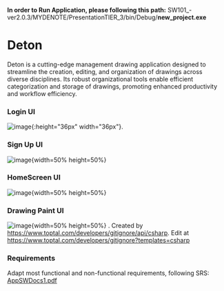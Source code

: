 **In order to Run Application, please following this path:**
SW101_-ver2.0.3/MYDENOTE/PresentationTIER_3/bin/Debug/**new_project.exe**

# Deton
Deton is a cutting-edge management drawing application designed to streamline the creation, editing, and organization of drawings across diverse disciplines. Its robust organizational tools enable efficient categorization and storage of drawings, promoting enhanced productivity and workflow efficiency.

### Login UI

![image](https://github.com/huuquangg/Drawing-Management-System_SW101/assets/98322281/5d0eb9e5-6586-4e28-9aaf-2569298ddbfc){:height="36px" width="36px"}.

### Sign Up UI

![image](https://github.com/huuquangg/Drawing-Management-System_SW101/assets/98322281/cfbfb31a-87a8-448f-a61a-a0d40949be4d){width=50% height=50%}

### HomeScreen UI

![image](https://github.com/huuquangg/Drawing-Management-System_SW101/assets/98322281/3f7ce193-9ed8-4d8c-b58f-d7ae7a2c66c1){width=50% height=50%}

### Drawing Paint UI

![image](https://github.com/huuquangg/Drawing-Management-System_SW101/assets/98322281/72f91ef1-dd59-4ee8-8138-d252c086138c){width=50% height=50%}
.
Created by https://www.toptal.com/developers/gitignore/api/csharp.
Edit at https://www.toptal.com/developers/gitignore?templates=csharp

### Requirements

Adapt most functional and non-functional requirements, following SRS: 
[AppSWDocs1.pdf](https://github.com/huuquangg/Drawing-Management-System_SW101/files/14021466/AppSWDocs1.pdf)

